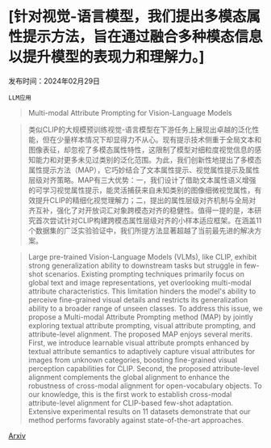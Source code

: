 # [针对视觉-语言模型，我们提出多模态属性提示方法，旨在通过融合多种模态信息以提升模型的表现力和理解力。]

发布时间：2024年02月29日

`LLM应用`

> Multi-modal Attribute Prompting for Vision-Language Models

> 类似CLIP的大规模预训练视觉-语言模型在下游任务上展现出卓越的泛化性能，但在少量样本情况下却显得力不从心。现有提示技术侧重于全局文本和图像表征，却忽视了多模态属性特性，这限制了模型对细粒度视觉信息的感知能力和对更多未见过类别的泛化范围。为此，我们创新性地提出了多模态属性提示方法（MAP），它巧妙结合了文本属性提示、视觉属性提示及属性层级对齐策略。MAP有三大优势：一，我们设计了借助文本属性语义增强的可学习视觉属性提示，能灵活捕获来自未知类别的图像细微视觉属性，有效提升CLIP的精细化视觉理解力；二，提出的属性层级对齐机制与全局对齐互补，强化了对开放词汇对象跨模态对齐的稳健性。值得一提的是，本研究首次尝试针对CLIP构建跨模态属性层级对齐的小样本适应框架。在涵盖11个数据集的广泛实验验证中，我们所提方法显著超越了当前最先进的解决方案。

> Large pre-trained Vision-Language Models (VLMs), like CLIP, exhibit strong generalization ability to downstream tasks but struggle in few-shot scenarios. Existing prompting techniques primarily focus on global text and image representations, yet overlooking multi-modal attribute characteristics. This limitation hinders the model's ability to perceive fine-grained visual details and restricts its generalization ability to a broader range of unseen classes. To address this issue, we propose a Multi-modal Attribute Prompting method (MAP) by jointly exploring textual attribute prompting, visual attribute prompting, and attribute-level alignment. The proposed MAP enjoys several merits. First, we introduce learnable visual attribute prompts enhanced by textual attribute semantics to adaptively capture visual attributes for images from unknown categories, boosting fine-grained visual perception capabilities for CLIP. Second, the proposed attribute-level alignment complements the global alignment to enhance the robustness of cross-modal alignment for open-vocabulary objects. To our knowledge, this is the first work to establish cross-modal attribute-level alignment for CLIP-based few-shot adaptation. Extensive experimental results on 11 datasets demonstrate that our method performs favorably against state-of-the-art approaches.

[Arxiv](https://arxiv.org/abs/2403.00219)